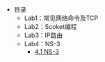 - 目录
    - Lab1：常见网络命令及TCP
    - Lab2：Scoket编程
    - Lab3：IP路由
    - Lab4：NS-3
      - [4.1 NS-3](lab04_NS-3/README)